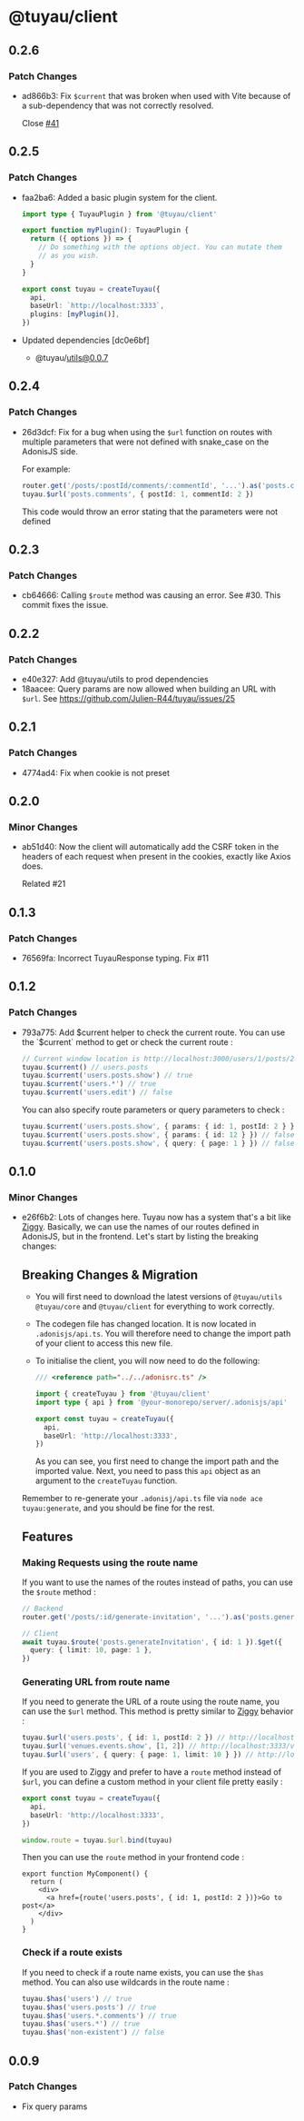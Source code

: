 # @tuyau/client

## 0.2.6

### Patch Changes

- ad866b3: Fix `$current` that was broken when used with Vite because of a sub-dependency that was not correctly resolved.

  Close [#41](https://github.com/Julien-R44/tuyau/issues/41)

## 0.2.5

### Patch Changes

- faa2ba6: Added a basic plugin system for the client.

  ```ts
  import type { TuyauPlugin } from '@tuyau/client'

  export function myPlugin(): TuyauPlugin {
    return ({ options }) => {
      // Do something with the options object. You can mutate them
      // as you wish.
    }
  }

  export const tuyau = createTuyau({
    api,
    baseUrl: `http://localhost:3333`,
    plugins: [myPlugin()],
  })
  ```

- Updated dependencies [dc0e6bf]
  - @tuyau/utils@0.0.7

## 0.2.4

### Patch Changes

- 26d3dcf: Fix for a bug when using the `$url` function on routes with multiple parameters that were not defined with snake_case on the AdonisJS side.

  For example:

  ```ts
  router.get('/posts/:postId/comments/:commentId', '...').as('posts.comments')
  tuyau.$url('posts.comments', { postId: 1, commentId: 2 })
  ```

  This code would throw an error stating that the parameters were not defined

## 0.2.3

### Patch Changes

- cb64666: Calling `$route` method was causing an error. See #30. This commit fixes the issue.

## 0.2.2

### Patch Changes

- e40e327: Add @tuyau/utils to prod dependencies
- 18aacee: Query params are now allowed when building an URL with `$url`. See https://github.com/Julien-R44/tuyau/issues/25

## 0.2.1

### Patch Changes

- 4774ad4: Fix when cookie is not preset

## 0.2.0

### Minor Changes

- ab51d40: Now the client will automatically add the CSRF token in the headers of each request when present in the cookies, exactly like Axios does.

  Related #21

## 0.1.3

### Patch Changes

- 76569fa: Incorrect TuyauResponse typing. Fix #11

## 0.1.2

### Patch Changes

- 793a775: Add $current helper to check the current route. You can use the `$current` method to get or check the current route :

  ```ts
  // Current window location is http://localhost:3000/users/1/posts/2, route name is users.posts.show
  tuyau.$current() // users.posts
  tuyau.$current('users.posts.show') // true
  tuyau.$current('users.*') // true
  tuyau.$current('users.edit') // false
  ```

  You can also specify route parameters or query parameters to check :

  ```ts
  tuyau.$current('users.posts.show', { params: { id: 1, postId: 2 } }) // true
  tuyau.$current('users.posts.show', { params: { id: 12 } }) // false
  tuyau.$current('users.posts.show', { query: { page: 1 } }) // false
  ```

## 0.1.0

### Minor Changes

- e26f6b2: Lots of changes here. Tuyau now has a system that's a bit like [Ziggy](https://github.com/tighten/ziggy). Basically, we can use the names of our routes defined in AdonisJS, but in the frontend. Let's start by listing the breaking changes:

  ## Breaking Changes & Migration

  - You will first need to download the latest versions of `@tuyau/utils` `@tuyau/core` and `@tuyau/client` for everything to work correctly.
  - The codegen file has changed location. It is now located in `.adonisjs/api.ts`. You will therefore need to change the import path of your client to access this new file.
  - To initialise the client, you will now need to do the following:

    ```ts
    /// <reference path="../../adonisrc.ts" />

    import { createTuyau } from '@tuyau/client'
    import type { api } from '@your-monorepo/server/.adonisjs/api'

    export const tuyau = createTuyau({
      api,
      baseUrl: 'http://localhost:3333',
    })
    ```

    As you can see, you first need to change the import path and the imported value. Next, you need to pass this `api` object as an argument to the `createTuyau` function.

  Remember to re-generate your `.adonisj/api.ts` file via `node ace tuyau:generate`, and you should be fine for the rest.

  ## Features

  ### Making Requests using the route name

  If you want to use the names of the routes instead of paths, you can use the `$route` method :

  ```ts
  // Backend
  router.get('/posts/:id/generate-invitation', '...').as('posts.generateInvitation')

  // Client
  await tuyau.$route('posts.generateInvitation', { id: 1 }).$get({
    query: { limit: 10, page: 1 },
  })
  ```

  ### Generating URL from route name

  If you need to generate the URL of a route using the route name, you can use the `$url` method. This method is pretty similar to [Ziggy](https://github.com/tighten/ziggy) behavior :

  ```ts
  tuyau.$url('users.posts', { id: 1, postId: 2 }) // http://localhost:3333/users/1/posts/2
  tuyau.$url('venues.events.show', [1, 2]) // http://localhost:3333/venues/1/events/2
  tuyau.$url('users', { query: { page: 1, limit: 10 } }) // http://localhost:3333/users?page=1&limit=10
  ```

  If you are used to Ziggy and prefer to have a `route` method instead of `$url`, you can define a custom method in your client file pretty easily :

  ```ts
  export const tuyau = createTuyau({
    api,
    baseUrl: 'http://localhost:3333',
  })

  window.route = tuyau.$url.bind(tuyau)
  ```

  Then you can use the `route` method in your frontend code :

  ```tsx
  export function MyComponent() {
    return (
      <div>
        <a href={route('users.posts', { id: 1, postId: 2 })}>Go to post</a>
      </div>
    )
  }
  ```

  ### Check if a route exists

  If you need to check if a route name exists, you can use the `$has` method. You can also use wildcards in the route name :

  ```ts
  tuyau.$has('users') // true
  tuyau.$has('users.posts') // true
  tuyau.$has('users.*.comments') // true
  tuyau.$has('users.*') // true
  tuyau.$has('non-existent') // false
  ```

## 0.0.9

### Patch Changes

- Fix query params
